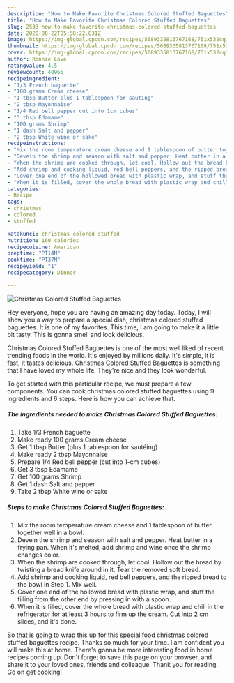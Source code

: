 ```yaml
---
description: "How to Make Favorite Christmas Colored Stuffed Baguettes"
title: "How to Make Favorite Christmas Colored Stuffed Baguettes"
slug: 2533-how-to-make-favorite-christmas-colored-stuffed-baguettes
date: 2020-08-22T05:58:22.831Z
image: https://img-global.cpcdn.com/recipes/5689335813767168/751x532cq70/christmas-colored-stuffed-baguettes-recipe-main-photo.jpg
thumbnail: https://img-global.cpcdn.com/recipes/5689335813767168/751x532cq70/christmas-colored-stuffed-baguettes-recipe-main-photo.jpg
cover: https://img-global.cpcdn.com/recipes/5689335813767168/751x532cq70/christmas-colored-stuffed-baguettes-recipe-main-photo.jpg
author: Ronnie Love
ratingvalue: 4.5
reviewcount: 40966
recipeingredient:
- "1/3 French baguette"
- "100 grams Cream cheese"
- "1 tbsp Butter plus 1 tablespoon for sauting"
- "2 tbsp Mayonnaise"
- "1/4 Red bell pepper cut into 1cm cubes"
- "3 tbsp Edamame"
- "100 grams Shrimp"
- "1 dash Salt and pepper"
- "2 tbsp White wine or sake"
recipeinstructions:
- "Mix the room temperature cream cheese and 1 tablespoon of butter together well in a bowl."
- "Devein the shrimp and season with salt and pepper. Heat butter in a frying pan. When it&#39;s melted, add shrimp and wine once the shrimp changes color."
- "When the shrimp are cooked through, let cool. Hollow out the bread by twisting a bread knife around in it. Tear the removed soft bread."
- "Add shrimp and cooking liquid, red bell peppers, and the ripped bread to the bowl in Step 1. Mix well."
- "Cover one end of the hollowed bread with plastic wrap, and stuff the filling from the other end by pressing in with a spoon."
- "When it is filled, cover the whole bread with plastic wrap and chill in the refrigerator for at least 3 hours to firm up the cream. Cut into 2 cm slices, and it&#39;s done."
categories:
- Recipe
tags:
- christmas
- colored
- stuffed

katakunci: christmas colored stuffed 
nutrition: 160 calories
recipecuisine: American
preptime: "PT14M"
cooktime: "PT37M"
recipeyield: "1"
recipecategory: Dinner

---
```



![Christmas Colored Stuffed Baguettes](https://img-global.cpcdn.com/recipes/5689335813767168/751x532cq70/christmas-colored-stuffed-baguettes-recipe-main-photo.jpg)

Hey everyone, hope you are having an amazing day today. Today, I will show you a way to prepare a special dish, christmas colored stuffed baguettes. It is one of my favorites. This time, I am going to make it a little bit tasty. This is gonna smell and look delicious.

Christmas Colored Stuffed Baguettes is one of the most well liked of recent trending foods in the world. It's enjoyed by millions daily. It's simple, it is fast, it tastes delicious. Christmas Colored Stuffed Baguettes is something that I have loved my whole life. They're nice and they look wonderful.




To get started with this particular recipe, we must prepare a few components. You can cook christmas colored stuffed baguettes using 9 ingredients and 6 steps. Here is how you can achieve that.

<!--inarticleads1-->

##### The ingredients needed to make Christmas Colored Stuffed Baguettes:

1. Take 1/3 French baguette
1. Make ready 100 grams Cream cheese
1. Get 1 tbsp Butter (plus 1 tablespoon for sautéing)
1. Make ready 2 tbsp Mayonnaise
1. Prepare 1/4 Red bell pepper (cut into 1-cm cubes)
1. Get 3 tbsp Edamame
1. Get 100 grams Shrimp
1. Get 1 dash Salt and pepper
1. Take 2 tbsp White wine or sake




<!--inarticleads2-->

##### Steps to make Christmas Colored Stuffed Baguettes:

1. Mix the room temperature cream cheese and 1 tablespoon of butter together well in a bowl.
1. Devein the shrimp and season with salt and pepper. Heat butter in a frying pan. When it&#39;s melted, add shrimp and wine once the shrimp changes color.
1. When the shrimp are cooked through, let cool. Hollow out the bread by twisting a bread knife around in it. Tear the removed soft bread.
1. Add shrimp and cooking liquid, red bell peppers, and the ripped bread to the bowl in Step 1. Mix well.
1. Cover one end of the hollowed bread with plastic wrap, and stuff the filling from the other end by pressing in with a spoon.
1. When it is filled, cover the whole bread with plastic wrap and chill in the refrigerator for at least 3 hours to firm up the cream. Cut into 2 cm slices, and it&#39;s done.




So that is going to wrap this up for this special food christmas colored stuffed baguettes recipe. Thanks so much for your time. I am confident you will make this at home. There's gonna be more interesting food in home recipes coming up. Don't forget to save this page on your browser, and share it to your loved ones, friends and colleague. Thank you for reading. Go on get cooking!
